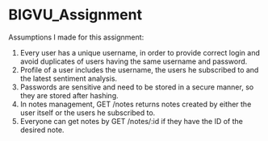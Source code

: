 # BIGVU_Assignment
Assumptions I made for this assignment:
1. Every user has a unique username, in order to provide correct login and avoid duplicates of users having the same username and password.
2. Profile of a user includes the username, the users he subscribed to and the latest sentiment analysis.
3. Passwords are sensitive and need to be stored in a secure manner, so they are stored after hashing.
4. In notes management, GET /notes returns notes created by either the user itself or the users he subscribed to.
5. Everyone can get notes by GET /notes/:id if they have the ID of the desired note.